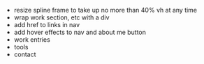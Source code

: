 - resize spline frame to take up no more than 40% vh at any time
- wrap work section, etc with a div
- add href to links in nav
- add hover effects to nav and about me button
- work entries
- tools
- contact